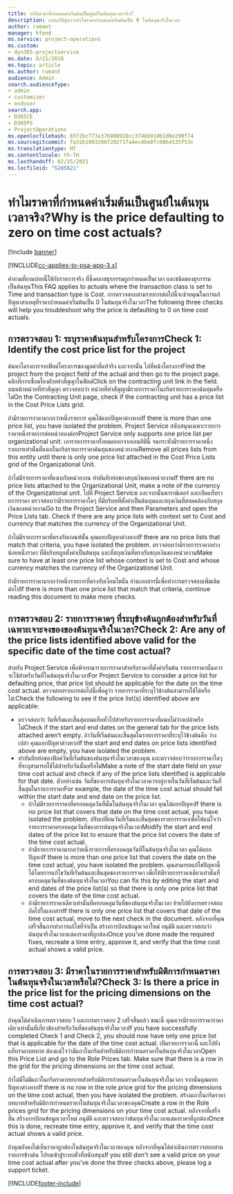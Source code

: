 ```yaml
---
title: ทำไมราคาที่กำหนดค่าเริ่มต้นเป็นศูนย์ในต้นทุนเวลาจริง?
description: การแก้ปัญหาว่าทำไมราคากำหนดค่าเริ่มต้นเป็น 0 ในต้นทุนจริงในเวลา
author: rumant
manager: kfend
ms.service: project-operations
ms.custom:
- dyn365-projectservice
ms.date: 8/21/2018
ms.topic: article
ms.author: rumant
audience: Admin
search.audienceType:
- admin
- customizer
- enduser
search.app:
- D365CE
- D365PS
- ProjectOperations
ms.openlocfilehash: 65f2bc773a376800928cc3746691061d8e290f74
ms.sourcegitcommit: fa32b1893286f20271fa4ec4be8fc68bd135f53c
ms.translationtype: HT
ms.contentlocale: th-TH
ms.lasthandoff: 02/15/2021
ms.locfileid: "5285821"
---
```

# <a name="why-is-the-price-defaulting-to-zero-on-time-cost-actuals"></a><span data-ttu-id="2ce2c-103">ทำไมราคาที่กำหนดค่าเริ่มต้นเป็นศูนย์ในต้นทุนเวลาจริง?</span><span class="sxs-lookup"><span data-stu-id="2ce2c-103">Why is the price defaulting to zero on time cost actuals?</span></span>

[!include [banner](../includes/psa-now-project-operations.md)]

[!INCLUDE[cc-applies-to-psa-app-3.x](../includes/cc-applies-to-psa-app-3x.md)]

<span data-ttu-id="2ce2c-104">คำถามที่ถามบ่อยนี้ใช้กับรายการจริง ที่ซึ่งคลาสธุรกรรมถูกกำหนดเป็นเวลา และชนิดของธุรกรรมเป็นต้นทุน</span><span class="sxs-lookup"><span data-stu-id="2ce2c-104">This FAQ applies to actuals where the transaction class is set to Time and transaction type is Cost.</span></span> <span data-ttu-id="2ce2c-105">การตรวจสอบสามรายการต่อไปนี้จะช่วยคุณในการแก้ปัญหาสาเหตุที่ราคากำหนดค่าเริ่มต้นเป็น 0 ในต้นทุนจริงในเวลา</span><span class="sxs-lookup"><span data-stu-id="2ce2c-105">The following three checks will help you troubleshoot why the price is defaulting to 0 on time cost actuals.</span></span>
 
## <a name="check-1-identify-the-cost-price-list-for-the-project"></a><span data-ttu-id="2ce2c-106">การตรวจสอบ 1: ระบุราคาต้นทุนสำหรับโครงการ</span><span class="sxs-lookup"><span data-stu-id="2ce2c-106">Check 1: Identify the cost price list for the project</span></span>

<span data-ttu-id="2ce2c-107">ค้นหาโครงการจากฟิลด์โครงการของมูลค่าที่แท้จริง และจากนั้น ไปที่หน้าโครงการ</span><span class="sxs-lookup"><span data-stu-id="2ce2c-107">Find the project from the project field of the actual and then go to the project page.</span></span> <span data-ttu-id="2ce2c-108">คลิกที่การเชื่อมโยงฝ่ายทำสัญญาในฟิลด์</span><span class="sxs-lookup"><span data-stu-id="2ce2c-108">Click on the contracting unit link in the field.</span></span> <span data-ttu-id="2ce2c-109">บนหน้าหน่วยที่ทำสัญญา ตรวจสอบว่า หน่วยที่ทำสัญญามีรายการราคาในกริดรายการราคาต้นทุนหรือไม่</span><span class="sxs-lookup"><span data-stu-id="2ce2c-109">On the Contracting Unit page, check if the contracting unit has a price list in the Cost Price Lists grid.</span></span>

<span data-ttu-id="2ce2c-110">ถ้ามีรายการราคามากกว่าหนึ่งรายการ คุณได้แยกปัญหาต่างหาก</span><span class="sxs-lookup"><span data-stu-id="2ce2c-110">If there is more than one price list, you have isolated the problem.</span></span> <span data-ttu-id="2ce2c-111">Project Service สนับสนุนเฉพาะรายการราคาหนึ่งรายการต่อหน่วยองค์กร</span><span class="sxs-lookup"><span data-stu-id="2ce2c-111">Project Service only supports one price list per organizational unit.</span></span> <span data-ttu-id="2ce2c-112">เอารายการราคาทั้งหมดออกจากเอนทิตีนี้ จนกระทั่งมีรายการราคาหนึ่งรายการเท่านั้นที่แนบในกริดรายการราคาต้นทุนของหน่วยงาน</span><span class="sxs-lookup"><span data-stu-id="2ce2c-112">Remove all prices lists from this entity until there is only one price list attached in the Cost Price Lists grid of the Organizational Unit.</span></span>

<span data-ttu-id="2ce2c-113">ถ้าไม่มีรายการราคาที่แนบกับหน่วยงาน ทำบันทึกย่อของสกุลเงินของหน่วยงาน</span><span class="sxs-lookup"><span data-stu-id="2ce2c-113">If there are no price lists attached to the Organizational Unit, make a note of the currency of the Organizational unit.</span></span> <span data-ttu-id="2ce2c-114">ไปที่ Project Service และจากนั้นพารามิเตอร์ และเปิดแท็บรายการราคา ตรวจสอบว่ามีรายการราคาใดๆ ที่มีบริบทที่ตั้งค่าเป็นต้นทุนและสกุลเงินที่สอดคล้องกับสกุลเงินของหน่วยงาน</span><span class="sxs-lookup"><span data-stu-id="2ce2c-114">Go to the Project Service and then Parameters and open the Price Lists tab. Check if there are any price lists with context set to Cost and currency that matches the currency of the Organizational Unit.</span></span>
 
<span data-ttu-id="2ce2c-115">ถ้าไม่มีรายการราคาที่ตรงกับเกณฑ์นั้น คุณแยกปัญหาต่างหาก</span><span class="sxs-lookup"><span data-stu-id="2ce2c-115">If there are no price lists that match that criteria, you have isolated the problem.</span></span> <span data-ttu-id="2ce2c-116">ตรวจสอบว่ามีรายการราคาอย่างน้อยหนึ่งราคา ที่มีบริบทถูกตั้งค่าเป็นต้นทุน และที่สกุลเงินที่ตรงกับสกุลเงินของหน่วยงาน</span><span class="sxs-lookup"><span data-stu-id="2ce2c-116">Make sure to have at least one price list whose context is set to Cost and whose currency matches the currency of the Organizational Unit.</span></span>

<span data-ttu-id="2ce2c-117">ถ้ามีรายการราคามากกว่าหนึ่งรายการที่ตรงกับเงื่อนไขนั้น อ่านเอกสารนี้เพื่อทำการตรวจสอบเพิ่มเติมต่อไป</span><span class="sxs-lookup"><span data-stu-id="2ce2c-117">If there is more than one price list that match that criteria, continue reading this document to make more checks.</span></span>

## <a name="check-2-are-any-of-the-price-lists-identified-above-valid-for-the-specific-date-of-the-time-cost-actual"></a><span data-ttu-id="2ce2c-118">การตรวจสอบ 2: รายการราคาดๆ ที่ระบุข้างต้นถูกต้องสำหรับวันที่เฉพาะเจาะจงของของต้นทุนจริงในเวลา?</span><span class="sxs-lookup"><span data-stu-id="2ce2c-118">Check 2: Are any of the price lists identified above valid for the specific date of the time cost actual?</span></span>

<span data-ttu-id="2ce2c-119">สำหรับ Project Service เพื่อพิจารณารายการราคาสำหรับราคาที่ตั้งค่าเริ่มต้น รายการราคานั้นควรจะใช้สำหรับวันที่ในต้นทุนจริงในเวลา</span><span class="sxs-lookup"><span data-stu-id="2ce2c-119">For Project Service to consider a price list for defaulting price, that price list should be applicable for the date on the time cost actual.</span></span> <span data-ttu-id="2ce2c-120">ตรวจสอบรายการต่อไปนี้เพื่อดูว่า รายการราคาที่ระบุไว้ข้างต้นสามารถใช้ได้หรือไม่:</span><span class="sxs-lookup"><span data-stu-id="2ce2c-120">Check the following to see if the price list(s) identified above are applicable:</span></span>

- <span data-ttu-id="2ce2c-121">ตรวจสอบว่า วันที่เริ่มและสิ้นสุดบนแท็บทั่วไปสำหรับรายการราคาที่แนบไม่ว่างเปล่าหรือไม่</span><span class="sxs-lookup"><span data-stu-id="2ce2c-121">Check if the start and end dates on the general tab for the price lists attached aren’t empty.</span></span> <span data-ttu-id="2ce2c-122">ถ้าวันที่เริ่มต้นและสิ้นสุดในรายการราคาที่ระบุไว้ข้างต้นคือ ว่างเปล่า คุณแยกปัญหาต่างหาก</span><span class="sxs-lookup"><span data-stu-id="2ce2c-122">If the start and end dates on price lists identified above are empty, you have isolated the problem.</span></span> 
- <span data-ttu-id="2ce2c-123">ทำบันทึกย่อของฟิลด์วันที่เริ่มต้นของต้นทุนจริงในเวลาของคุณ และตรวจสอบว่ารายการราคาใดๆ ที่ระบุสามารถใช้ได้สำหรับวันนั้นหรือไม่</span><span class="sxs-lookup"><span data-stu-id="2ce2c-123">Make a note of the start date field on your time cost actual and check if any of the price lists identified is applicable for that date.</span></span> <span data-ttu-id="2ce2c-124">ตัวอย่างเช่น วันที่ของการต้นทุนจริงในเวลาควรอยู่ภายในวันที่เริ่มต้นและวันที่สิ้นสุดในรายการราคา</span><span class="sxs-lookup"><span data-stu-id="2ce2c-124">For example, the date of the time cost actual should fall within the start date and end date on the price list.</span></span> 
    - <span data-ttu-id="2ce2c-125">ถ้าไม่มีรายการราคาที่ครอบคลุมวันที่นั้นในต้นทุนจริงในเวลา คุณได้แยกปัญหา</span><span class="sxs-lookup"><span data-stu-id="2ce2c-125">If there is no price list that covers that date on the time cost actual, you have isolated the problem.</span></span> <span data-ttu-id="2ce2c-126">ปรับเปลี่ยนวันที่เริ่มและสิ้นสุดของรายการราคาเพื่อให้แน่ใจว่า รายการราคาครอบคลุมวันที่ของการต้นทุนจริงในเวลา</span><span class="sxs-lookup"><span data-stu-id="2ce2c-126">Modify the start and end dates of the price list to ensure that the price list covers the date of the time cost actual.</span></span> 
    - <span data-ttu-id="2ce2c-127">ถ้ามีรายการราคามากกว่าหนึ่งรายการที่ครอบคลุมวันที่ในต้นทุนจริงในเวลา คุณได้แยกปัญหา</span><span class="sxs-lookup"><span data-stu-id="2ce2c-127">If there is more than one price list that covers the date on the time cost actual, you have isolated the problem.</span></span> <span data-ttu-id="2ce2c-128">คุณสามารถแก้ไขปัญหานี้ได้โดยการแก้ไขวันที่เริ่มต้นและสิ้นสุดของรายการราคา เพื่อให้มีรายการราคาเดียวเท่านั้นที่ครอบคลุมวันที่ของต้นทุนจริงในเวลา</span><span class="sxs-lookup"><span data-stu-id="2ce2c-128">You can fix this by editing the start and end dates of the price list(s) so that there is only one price list that covers the date of the time cost actual.</span></span> 
    - <span data-ttu-id="2ce2c-129">ถ้ามีรายการราคาเดียวเท่านั้นที่ครอบคลุมวันที่ของต้นทุนจริงในเวลา ย้ายไปยังการตรวจสอบถัดไปในเอกสาร</span><span class="sxs-lookup"><span data-stu-id="2ce2c-129">If there is only one price list that covers that date of the time cost actual, move to the next check in the document.</span></span>
<span data-ttu-id="2ce2c-130">หลังจากที่คุณเสร็จสิ้นการทำการแก้ไขที่จำเป็น สร้างการป้อนข้อมูลเวลาใหม่ อนุมัติ และตรวจสอบว่า ต้นทุนจริงในเวลาแสดงราคาที่ถูกต้อง</span><span class="sxs-lookup"><span data-stu-id="2ce2c-130">Once you’ve done made the required fixes, recreate a time entry, approve it, and verify that the time cost actual shows a valid price.</span></span>

## <a name="check-3-is-there-a-price-in-the-price-list-for-the-pricing-dimensions-on-the-time-cost-actual"></a><span data-ttu-id="2ce2c-131">การตรวจสอบ 3: มีราคาในรายการราคาสำหรับมิติการกำหนดราคาในต้นทุนจริงในเวลาหรือไม่?</span><span class="sxs-lookup"><span data-stu-id="2ce2c-131">Check 3: Is there a price in the price list for the pricing dimensions on the time cost actual?</span></span>

<span data-ttu-id="2ce2c-132">ถ้าคุณได้ดำเนินการตรวจสอบ 1 และการตรวจสอบ 2 เสร็จสิ้นแล้ว ขณะนี้ คุณควรมีรายการราคาราคาเดียวเท่านั้นที่เกี่ยวข้องสำหรับวันที่ของต้นทุนจริงในเวลา</span><span class="sxs-lookup"><span data-stu-id="2ce2c-132">If you have successfully completed Check 1 and Check 2, you should now have only one price list that is applicable for the date of the time cost actual.</span></span> <span data-ttu-id="2ce2c-133">เปิดรายการราคานี้ และไปยังแท็บราคาบทบาท ต้องแน่ใจว่ามีแถวในกริดสำหรับมิติการกำหนดราคาในต้นทุนจริงในเวลา</span><span class="sxs-lookup"><span data-stu-id="2ce2c-133">Open this Price List and go to the Role Prices tab. Make sure that there is a row in the grid for the pricing dimensions on the time cost actual.</span></span>

<span data-ttu-id="2ce2c-134">ถ้าไม่มีไม่มีแถวในกริดราคาบทบาทสำหรับมิติการกำหนดราคาในต้นทุนจริงในเวลา จากนั้นคุณแยกปัญหาต่างหาก</span><span class="sxs-lookup"><span data-stu-id="2ce2c-134">If there is no row in the role price grid for the pricing dimensions on the time cost actual, then you have isolated the problem.</span></span> <span data-ttu-id="2ce2c-135">สร้างแถวในกริดราคาบทบาทสำหรับมิติการกำหนดราคาในต้นทุนจริงในเวลาของคุณ</span><span class="sxs-lookup"><span data-stu-id="2ce2c-135">Create a row in the Role prices grid for the pricing dimensions on your time cost actual.</span></span> <span data-ttu-id="2ce2c-136">หลังจากที่เสร็จสิ้น สร้างการป้อนข้อมูลเวลาใหม่ อนุมัติ และตรวจสอบว่าต้นทุนจริงในเวลาแสดงราคาที่ถูกต้อง</span><span class="sxs-lookup"><span data-stu-id="2ce2c-136">Once this is done, recreate time entry, approve it, and verify that the time cost actual shows a valid price.</span></span>
 
<span data-ttu-id="2ce2c-137">ถ้าคุณยังคงไม่เห็นราคาถูกต้องในต้นทุนจริงในเวลาของคุณ หลังจากที่คุณได้ดำเนินการตรวจสอบสามรายการข้างต้น โปรดเข้าสู่ระบบตั๋วที่สนับสนุน</span><span class="sxs-lookup"><span data-stu-id="2ce2c-137">If you still don't see a valid price on your time cost actual after you’ve done the three checks above, please log a support ticket.</span></span>





[!INCLUDE[footer-include](../includes/footer-banner.md)]